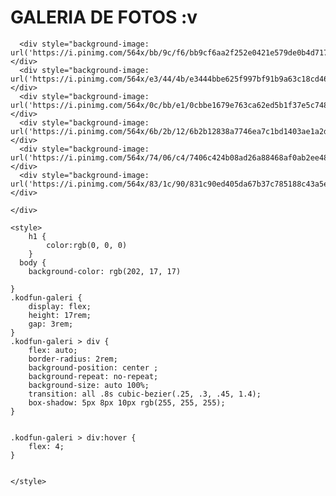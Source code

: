 <!DOCTYPE html>
<html lang="es">
<head>
    <meta charset="UTF-8">
    <meta name="viewport" content="width=device-width, initial-scale=1.0">
    <title>transition</title>
</head>
<h1>GALERIA DE FOTOS :v </h1>

<body>
    <div class="kodfun-galeri">
       
      <div style="background-image: url('https://i.pinimg.com/564x/bb/9c/f6/bb9cf6aa2f252e0421e579de0b4d717b.jpg');"></div>
      <div style="background-image: url('https://i.pinimg.com/564x/e3/44/4b/e3444bbe625f997bf91b9a63c18cd464.jpg');"></div>
      <div style="background-image: url('https://i.pinimg.com/564x/0c/bb/e1/0cbbe1679e763ca62ed5b1f37e5c7484.jpg');"></div>
      <div style="background-image: url('https://i.pinimg.com/564x/6b/2b/12/6b2b12838a7746ea7c1bd1403ae1a2d3.jpg');"></div>
      <div style="background-image: url('https://i.pinimg.com/564x/74/06/c4/7406c424b08ad26a88468af0ab2ee489.jpg');"></div>
      <div style="background-image: url('https://i.pinimg.com/564x/83/1c/90/831c90ed405da67b37c785188c43a5e2.jpg');"></div>

    </div>

    <style>
        h1 {
            color:rgb(0, 0, 0)
        }
      body {
        background-color: rgb(202, 17, 17)
      
    }
    .kodfun-galeri {
        display: flex;
        height: 17rem;
        gap: 3rem;
    }
    .kodfun-galeri > div {
        flex: auto;
        border-radius: 2rem;
        background-position: center ;
        background-repeat: no-repeat;
        background-size: auto 100%;
        transition: all .8s cubic-bezier(.25, .3, .45, 1.4);
        box-shadow: 5px 8px 10px rgb(255, 255, 255);
    }

  
    .kodfun-galeri > div:hover {
        flex: 4;
    }
 
    
    </style>
</body>
</html>


